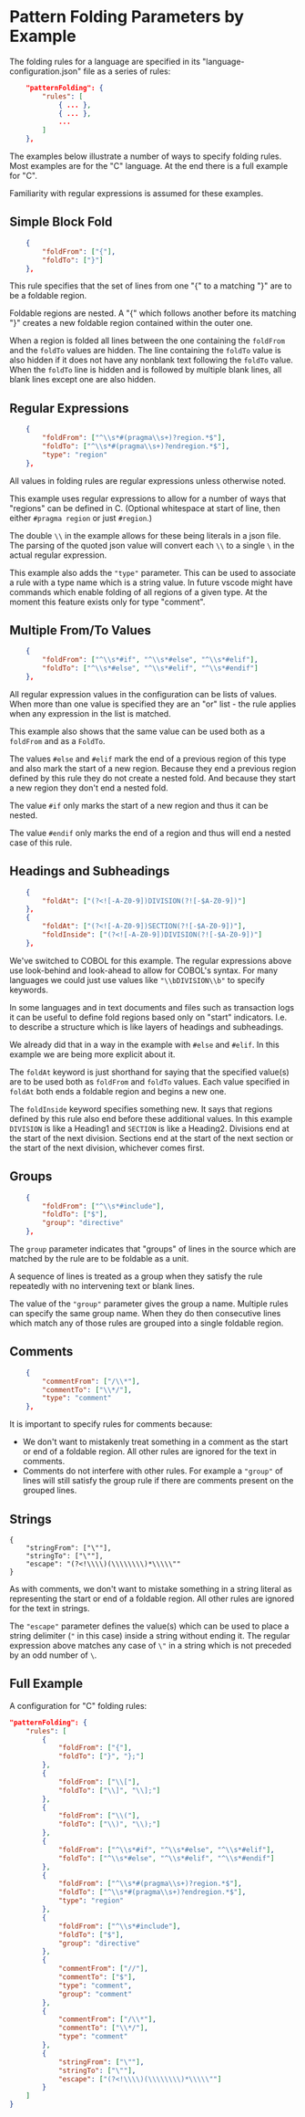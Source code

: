 # Pattern Folding Parameters by Example

The folding rules for a language are specified in its "language-configuration.json" file as a series of rules:
```json
	"patternFolding": {
		"rules": [
			{ ... },
			{ ... },
			...
		]
	},
```

The examples below illustrate a number of ways to specify folding rules. Most examples are for the "C" language. At the end there is a full example for "C".

Familiarity with regular expressions is assumed for these examples.

## Simple Block Fold
```json
	{
		"foldFrom": ["{"],
		"foldTo": ["}"]
	},
```
This rule specifies that the set of lines from one "{" to a matching "}" are to be a foldable region.

Foldable regions are nested. A "{" which follows another before its matching "}" creates a new foldable region contained within the outer one.

When a region is folded all lines between the one containing the `foldFrom` and the `foldTo` values are hidden. The line containing the `foldTo` value is also hidden if it does not have any nonblank text following the `foldTo` value. When the `foldTo` line is hidden and is followed by multiple blank lines, all blank lines except one are also hidden.

## Regular Expressions
```json
	{
		"foldFrom": ["^\\s*#(pragma\\s+)?region.*$"],
		"foldTo": ["^\\s*#(pragma\\s+)?endregion.*$"],
	    "type": "region"
	},
```
All values in folding rules are regular expressions unless otherwise noted.

This example uses regular expressions to allow for a number of ways that "regions" can be defined in C. (Optional whitespace at start of line, then either `#pragma region` or just `#region`.)

The double `\\` in the example allows for these being literals in a json file. The parsing of the quoted json value will convert each `\\` to a single `\` in the actual regular expression.

This example also adds the `"type"` parameter. This can be used to associate a rule with a type name which is a string value. In future vscode might have commands which enable folding of all regions of a given type. At the moment this feature exists only for type "comment".

## Multiple From/To Values
```json
	{
		"foldFrom": ["^\\s*#if", "^\\s*#else", "^\\s*#elif"],
		"foldTo": ["^\\s*#else", "^\\s*#elif", "^\\s*#endif"]
	},
```
All regular expression values in the configuration can be lists of values. When more than one value is specified they are an "or" list - the rule applies when any expression in the list is matched.

This example also shows that the same value can be used both as a `foldFrom` and as a `FoldTo`.

The values `#else` and `#elif` mark the end of a previous region of this type and also mark the start of a new region. Because they end a previous region defined by this rule they do not create a nested fold. And because they start a new region they don't end a nested fold.

The value `#if` only marks the start of a new region and thus it can be nested.

The value `#endif` only marks the end of a region and thus will end a nested case of this rule.

## Headings and Subheadings
```json
	{
		"foldAt": ["(?<![-A-Z0-9])DIVISION(?![-$A-Z0-9])"]
	},
	{
		"foldAt": ["(?<![-A-Z0-9])SECTION(?![-$A-Z0-9])"],
		"foldInside": ["(?<![-A-Z0-9])DIVISION(?![-$A-Z0-9])"]
	},
```
We've switched to COBOL for this example. The regular expressions above use look-behind and look-ahead to allow for COBOL's syntax. For many languages we could just use values like `"\\bDIVISION\\b"` to specify keywords.

In some languages and in text documents and files such as transaction logs it can be useful to define fold regions based only on "start" indicators. I.e. to describe a structure which is like layers of headings and subheadings.

We already did that in a way in the example with `#else` and `#elif`. In this example we are being more explicit about it.

The `foldAt` keyword is just shorthand for saying that the specified value(s) are to be used both as `foldFrom` and `foldTo` values. Each value specified in `foldAt` both ends a foldable region and begins a new one.

The `foldInside` keyword specifies something new. It says that regions defined by this rule also end before these additional values. In this example `DIVISION` is like a Heading1 and `SECTION` is like a Heading2. Divisions end at the start of the next division. Sections end at the start of the next section or the start of the next division, whichever comes first.

## Groups
```json
	{
		"foldFrom": ["^\\s*#include"],
		"foldTo": ["$"],
		"group": "directive"
	},
```
The `group` parameter indicates that "groups" of lines in the source which are matched by the rule are to be foldable as a unit.

A sequence of lines is treated as a group when they satisfy the rule repeatedly with no intervening text or blank lines.

The value of the `"group"` parameter gives the group a name. Multiple rules can specify the same group name. When they do then consecutive lines which match any of those rules are grouped into a single foldable region.

## Comments
```json
	{
		"commentFrom": ["/\\*"],
		"commentTo": ["\\*/"],
		"type": "comment"
	},
```
It is important to specify rules for comments because:
* We don't want to mistakenly treat something in a comment as the start or end of a foldable region. All other rules are ignored for the text in comments.
* Comments do not interfere with other rules. For example a `"group"` of lines will still satisfy the group rule if there are comments present on the grouped lines.

## Strings
	{
		"stringFrom": ["\""],
		"stringTo": ["\""],
		"escape": "(?<!\\\\)(\\\\\\\\)*\\\\\""
	}
As with comments, we don't want to mistake something in a string literal as representing the start or end of a foldable region. All other rules are ignored for the text in strings.

The `"escape"` parameter defines the value(s) which can be used to place a string delimiter (`"` in this case) inside a string without ending it. The regular expression above matches any case of `\"` in a string which is not preceded by an odd number of `\`.

## Full Example

A configuration for "C" folding rules:
```json
"patternFolding": {
	"rules": [
		{
			"foldFrom": ["{"],
			"foldTo": ["}", "};"]
		},
		{
			"foldFrom": ["\\["],
			"foldTo": ["\\]", "\\];"]
		},
		{
			"foldFrom": ["\\("],
			"foldTo": ["\\)", "\\);"]
		},
		{
			"foldFrom": ["^\\s*#if", "^\\s*#else", "^\\s*#elif"],
			"foldTo": ["^\\s*#else", "^\\s*#elif", "^\\s*#endif"]
		},
		{
			"foldFrom": ["^\\s*#(pragma\\s+)?region.*$"],
			"foldTo": ["^\\s*#(pragma\\s+)?endregion.*$"],
		    "type": "region"
		},
		{
			"foldFrom": ["^\\s*#include"],
			"foldTo": ["$"],
			"group": "directive"
		},
		{
			"commentFrom": ["//"],
			"commentTo": ["$"],
			"type": "comment",
			"group": "comment"
		},
		{
			"commentFrom": ["/\\*"],
			"commentTo": ["\\*/"],
			"type": "comment"
		},
		{
			"stringFrom": ["\""],
			"stringTo": ["\""],
			"escape": ["(?<!\\\\)(\\\\\\\\)*\\\\\""]
		}
	]
}
```
